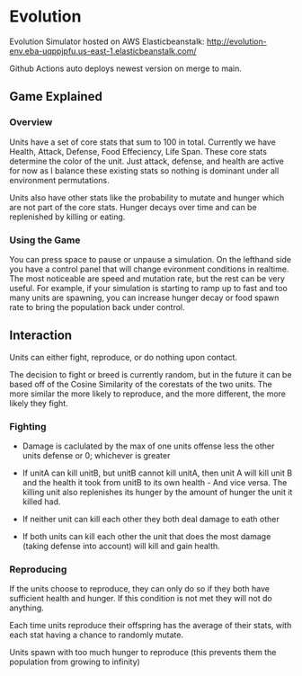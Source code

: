 # Evolution

Evolution Simulator hosted on AWS Elasticbeanstalk: http://evolution-env.eba-uqppjpfu.us-east-1.elasticbeanstalk.com/

Github Actions auto deploys newest version on merge to main. 

## Game Explained

### Overview

Units have a set of core stats that sum to 100 in total. Currently we have Health, Attack, Defense, Food Effeciency, Life Span. These core stats determine the color of the unit. Just attack, defense, and health are active for now as I balance these existing stats so nothing is dominant under all environment permutations.

Units also have other stats like the probability to mutate and hunger which are not part of the core stats. Hunger decays over time and can be replenished by killing or eating.

### Using the Game

You can press space to pause or unpause a simulation. On the lefthand side you have a control panel that will change evironment conditions in realtime. The most noticeable are speed and mutation rate, but the rest can be very useful. For example, if your simulation is starting to ramp up to fast and too many units are spawning, you can increase hunger decay or food spawn rate to bring the population back under control.

## Interaction

Units can either fight, reproduce, or do nothing upon contact.

The decision to fight or breed is currently random, but in the future it can be based off of the Cosine Similarity of the corestats of the two units. The more similar the more likely to reproduce, and the more different, the more likely they fight.

### Fighting

- Damage is caclulated by the max of one units offense less the other units defense or 0; whichever is greater

- If unitA can kill unitB, but unitB cannot kill unitA, then unit A will kill unit B and the health it took from unitB to its own health - And vice versa. The killing unit also replenishes its hunger by the amount of hunger the unit it killed had.

- If neither unit can kill each other they both deal damage to eath other

- If both units can kill each other the unit that does the most damage (taking defense into account) will kill and gain health.

### Reproducing

If the units choose to reproduce, they can only do so if they both have sufficient health and hunger. If this condition is not met they will not do anything. 

Each time units reproduce their offspring has the average of their stats, with each stat having a chance to randomly mutate.

Units spawn with too much hunger to reproduce (this prevents them the population from growing to infinity)

